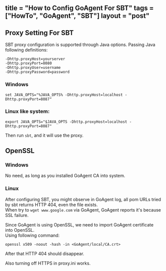 title = "How to Config GoAgent For SBT"
tags = ["HowTo", "GoAgent", "SBT"]
layout = "post"
---

## Proxy Setting For SBT

SBT proxy configuration is supported through Java options. Passing Java following definitions:

    -Dhttp.proxyHost=yourserver
    -Dhttp.proxyPort=8080
    -Dhttp.proxyUser=username
    -Dhttp.proxyPassword=password

### Windows

    set JAVA_OPTS="%JAVA_OPTS% -Dhttp.proxyHost=localhost -Dhttp.proxyPort=8087"

### Linux like system:

    export JAVA_OPTS="$JAVA_OPTS -Dhttp.proxyHost=localhost -Dhttp.proxyPort=8087"

Then run `sbt`, and it will use the proxy.

## OpenSSL

### Windows

No need, as long as you installed GoAgent CA into system.

### Linux

After configuring SBT, you might observe in GoAgent log, all pom URLs tried by sbt returns HTTP 404, even the file exists.    
When try to `wget www.google.com` via GoAgent, GoAgent reports it's because SSL failure.  

Since GoAgent is using OpenSSL, we need to import GoAgent certificate into OpenSSL.    
Using following command:

    openssl x509 -noout -hash -in <GoAgent/local/CA.crt>

After that HTTP 404 should disappear.

Also turning off HTTPS in proxy.ini works.
